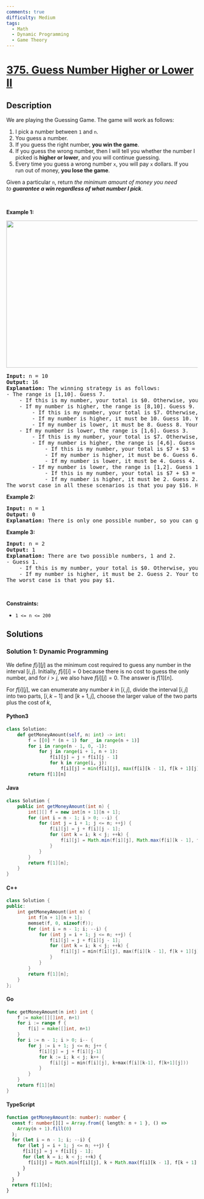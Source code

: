 ```yaml
---
comments: true
difficulty: Medium
tags:
  - Math
  - Dynamic Programming
  - Game Theory
---
```


<!-- problem:start -->

# [375. Guess Number Higher or Lower II](https://leetcode.com/problems/guess-number-higher-or-lower-ii)


## Description

<!-- description:start -->

<p>We are playing the Guessing Game. The game will work as follows:</p>

<ol>
	<li>I pick a number between&nbsp;<code>1</code>&nbsp;and&nbsp;<code>n</code>.</li>
	<li>You guess a number.</li>
	<li>If you guess the right number, <strong>you win the game</strong>.</li>
	<li>If you guess the wrong number, then I will tell you whether the number I picked is <strong>higher or lower</strong>, and you will continue guessing.</li>
	<li>Every time you guess a wrong number&nbsp;<code>x</code>, you will pay&nbsp;<code>x</code>&nbsp;dollars. If you run out of money, <strong>you lose the game</strong>.</li>
</ol>

<p>Given a particular&nbsp;<code>n</code>, return&nbsp;<em>the minimum amount of money you need to&nbsp;<strong>guarantee a win regardless of what number I pick</strong></em>.</p>

<p>&nbsp;</p>
<p><strong class="example">Example 1:</strong></p>
<img alt="" src="https://fastly.jsdelivr.net/gh/doocs/leetcode@main/solution/0300-0399/0375.Guess%20Number%20Higher%20or%20Lower%20II/images/graph.png" style="width: 505px; height: 388px;" />
<pre>
<strong>Input:</strong> n = 10
<strong>Output:</strong> 16
<strong>Explanation:</strong> The winning strategy is as follows:
- The range is [1,10]. Guess 7.
&nbsp;   - If this is my number, your total is $0. Otherwise, you pay $7.
&nbsp;   - If my number is higher, the range is [8,10]. Guess 9.
&nbsp;       - If this is my number, your total is $7. Otherwise, you pay $9.
&nbsp;       - If my number is higher, it must be 10. Guess 10. Your total is $7 + $9 = $16.
&nbsp;       - If my number is lower, it must be 8. Guess 8. Your total is $7 + $9 = $16.
&nbsp;   - If my number is lower, the range is [1,6]. Guess 3.
&nbsp;       - If this is my number, your total is $7. Otherwise, you pay $3.
&nbsp;       - If my number is higher, the range is [4,6]. Guess 5.
&nbsp;           - If this is my number, your total is $7 + $3 = $10. Otherwise, you pay $5.
&nbsp;           - If my number is higher, it must be 6. Guess 6. Your total is $7 + $3 + $5 = $15.
&nbsp;           - If my number is lower, it must be 4. Guess 4. Your total is $7 + $3 + $5 = $15.
&nbsp;       - If my number is lower, the range is [1,2]. Guess 1.
&nbsp;           - If this is my number, your total is $7 + $3 = $10. Otherwise, you pay $1.
&nbsp;           - If my number is higher, it must be 2. Guess 2. Your total is $7 + $3 + $1 = $11.
The worst case in all these scenarios is that you pay $16. Hence, you only need $16 to guarantee a win.
</pre>

<p><strong class="example">Example 2:</strong></p>

<pre>
<strong>Input:</strong> n = 1
<strong>Output:</strong> 0
<strong>Explanation:</strong>&nbsp;There is only one possible number, so you can guess 1 and not have to pay anything.
</pre>

<p><strong class="example">Example 3:</strong></p>

<pre>
<strong>Input:</strong> n = 2
<strong>Output:</strong> 1
<strong>Explanation:</strong>&nbsp;There are two possible numbers, 1 and 2.
- Guess 1.
&nbsp;   - If this is my number, your total is $0. Otherwise, you pay $1.
&nbsp;   - If my number is higher, it must be 2. Guess 2. Your total is $1.
The worst case is that you pay $1.
</pre>

<p>&nbsp;</p>
<p><strong>Constraints:</strong></p>

<ul>
	<li><code>1 &lt;= n &lt;= 200</code></li>
</ul>

<!-- description:end -->

## Solutions

<!-- solution:start -->

### Solution 1: Dynamic Programming

We define $f[i][j]$ as the minimum cost required to guess any number in the interval $[i, j]$. Initially, $f[i][i] = 0$ because there is no cost to guess the only number, and for $i > j$, we also have $f[i][j] = 0$. The answer is $f[1][n]$.

For $f[i][j]$, we can enumerate any number $k$ in $[i, j]$, divide the interval $[i, j]$ into two parts, $[i, k - 1]$ and $[k + 1, j]$, choose the larger value of the two parts plus the cost of $k$,

<!-- tabs:start -->

#### Python3

```python
class Solution:
    def getMoneyAmount(self, n: int) -> int:
        f = [[0] * (n + 1) for _ in range(n + 1)]
        for i in range(n - 1, 0, -1):
            for j in range(i + 1, n + 1):
                f[i][j] = j + f[i][j - 1]
                for k in range(i, j):
                    f[i][j] = min(f[i][j], max(f[i][k - 1], f[k + 1][j]) + k)
        return f[1][n]
```

#### Java

```java
class Solution {
    public int getMoneyAmount(int n) {
        int[][] f = new int[n + 1][n + 1];
        for (int i = n - 1; i > 0; --i) {
            for (int j = i + 1; j <= n; ++j) {
                f[i][j] = j + f[i][j - 1];
                for (int k = i; k < j; ++k) {
                    f[i][j] = Math.min(f[i][j], Math.max(f[i][k - 1], f[k + 1][j]) + k);
                }
            }
        }
        return f[1][n];
    }
}
```

#### C++

```cpp
class Solution {
public:
    int getMoneyAmount(int n) {
        int f[n + 1][n + 1];
        memset(f, 0, sizeof(f));
        for (int i = n - 1; i; --i) {
            for (int j = i + 1; j <= n; ++j) {
                f[i][j] = j + f[i][j - 1];
                for (int k = i; k < j; ++k) {
                    f[i][j] = min(f[i][j], max(f[i][k - 1], f[k + 1][j]) + k);
                }
            }
        }
        return f[1][n];
    }
};
```

#### Go

```go
func getMoneyAmount(n int) int {
	f := make([][]int, n+1)
	for i := range f {
		f[i] = make([]int, n+1)
	}
	for i := n - 1; i > 0; i-- {
		for j := i + 1; j <= n; j++ {
			f[i][j] = j + f[i][j-1]
			for k := i; k < j; k++ {
				f[i][j] = min(f[i][j], k+max(f[i][k-1], f[k+1][j]))
			}
		}
	}
	return f[1][n]
}
```

#### TypeScript

```ts
function getMoneyAmount(n: number): number {
  const f: number[][] = Array.from({ length: n + 1 }, () =>
    Array(n + 1).fill(0)
  );
  for (let i = n - 1; i; --i) {
    for (let j = i + 1; j <= n; ++j) {
      f[i][j] = j + f[i][j - 1];
      for (let k = i; k < j; ++k) {
        f[i][j] = Math.min(f[i][j], k + Math.max(f[i][k - 1], f[k + 1][j]));
      }
    }
  }
  return f[1][n];
}
```

<!-- tabs:end -->

<!-- solution:end -->

<!-- problem:end -->
